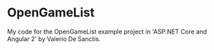 # OpenGameList
My code for the OpenGameList example project in 'ASP.NET Core and Angular 2' by Valerio De Sanctis.
